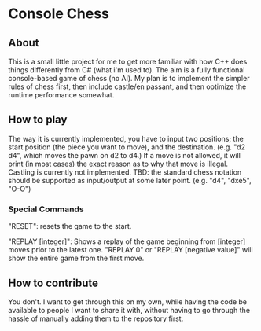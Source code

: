 # Console Chess

## About
This is a small little project for me to get more familiar with how C++ does things differently from C# (what i'm used to).
The aim is a fully functional console-based game of chess (no AI).
My plan is to implement the simpler rules of chess first, then include castle/en passant, and then optimize the runtime performance somewhat.

## How to play
The way it is currently implemented, you have to input two positions; the start position (the piece you want to move), and the destination. (e.g. "d2 d4", which moves the pawn on d2 to d4.)
If a move is not allowed, it will print (in most cases) the exact reason as to why that move is illegal.
Castling is currently not implemented.
TBD: the standard chess notation should be supported as input/output at some later point. (e.g. "d4", "dxe5", "O-O")

### Special Commands
"RESET": resets the game to the start.

"REPLAY [integer]": Shows a replay of the game beginning from [integer] moves prior to the latest one. "REPLAY 0" or "REPLAY [negative value]" will show the entire game from the first move.

## How to contribute
You don't. I want to get through this on my own, while having the code be available to people I want to share it with, without having to go through the hassle of manually adding them to the repository first.